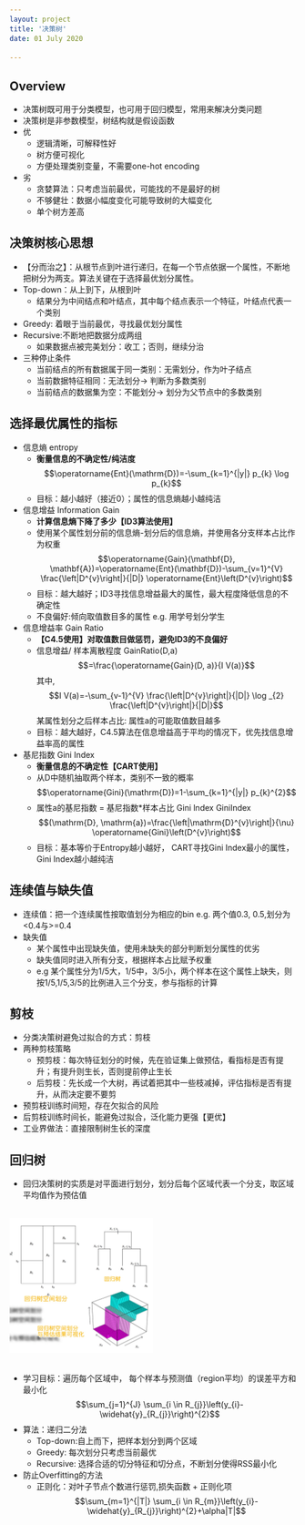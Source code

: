 ```yaml
---
layout: project
title: '决策树'
date: 01 July 2020

---
```

## Overview
- 决策树既可用于分类模型，也可用于回归模型，常用来解决分类问题
- 决策树是非参数模型，树结构就是假设函数
- 优
  - 逻辑清晰，可解释性好
  - 树方便可视化
  - 方便处理类别变量，不需要one-hot encoding
- 劣
  - 贪婪算法：只考虑当前最优，可能找的不是最好的树
  - 不够健壮：数据小幅度变化可能导致树的大幅变化
  - 单个树方差高

## 决策树核心思想
- 【分而治之】：从根节点到叶进行递归，在每一个节点依据一个属性，不断地把树分为两支。算法关键在于选择最优划分属性。
- Top-down：从上到下，从根到叶
  - 结果分为中间结点和叶结点，其中每个结点表示一个特征，叶结点代表一个类别
- Greedy: 着眼于当前最优，寻找最优划分属性
- Recursive:不断地把数据分成两组
  - 如果数据点被完美划分：收工；否则，继续分治
- 三种停止条件
  - 当前结点的所有数据属于同一类别：无需划分，作为叶子结点
  - 当前数据特征相同：无法划分-> 判断为多数类别
  - 当前结点的数据集为空：不能划分-> 划分为父节点中的多数类别

## 选择最优属性的指标
- 信息熵 entropy
  - **衡量信息的不确定性/纯洁度**  $$\operatorname{Ent}(\mathrm{D})=-\sum_{k=1}^{|y|} p_{k} \log p_{k}$$
  - 目标：越小越好（接近0）；属性的信息熵越小越纯洁
- 信息增益 Information Gain
  - **计算信息熵下降了多少【ID3算法使用】**
  - 使用某个属性划分前的信息熵-划分后的信息熵，并使用各分支样本占比作为权重 
$$\operatorname{Gain}(\mathbf{D}, \mathbf{A})=\operatorname{Ent}(\mathbf{D})-\sum_{v=1}^{V} \frac{\left|D^{v}\right|}{|D|} \operatorname{Ent}\left(D^{v}\right)$$
  - 目标：越大越好；ID3寻找信息增益最大的属性，最大程度降低信息的不确定性
  - 不良偏好:倾向取值数目多的属性 e.g. 用学号划分学生
- 信息增益率 Gain Ratio
  - **【C4.5使用】对取值数目做惩罚，避免ID3的不良偏好**
  - 信息增益/ 样本离散程度 
  GainRatio(D,a) $$=\frac{\operatorname{Gain}(D, a)}{I V(a)}$$
  其中, $$I V(a)=-\sum_{v-1}^{V} \frac{\left|D^{v}\right|}{|D|} \log _{2} \frac{\left|D^{v}\right|}{|D|}$$
  某属性划分之后样本占比: 属性a的可能取值数目越多
  - 目标：越大越好，C4.5算法在信息增益高于平均的情况下，优先找信息增益率高的属性
- 基尼指数 Gini Index
  - **衡量信息的不确定性【CART使用】**
  - 从D中随机抽取两个样本，类别不一致的概率 
  $$\operatorname{Gini}(\mathrm{D})=1-\sum_{k=1}^{|y|} p_{k}^{2}$$
  - 属性a的基尼指数  = 基尼指数*样本占比 Gini lndex 
  GiniIndex $$(\mathrm{D}, \mathrm{a})=\frac{\left|\mathrm{D}^{v}\right|}{\nu} \operatorname{Gini}\left(D^{v}\right)$$
  - 目标：基本等价于Entropy越小越好， CART寻找Gini Index最小的属性，Gini Index越小越纯洁

## 连续值与缺失值
- 连续值：把一个连续属性按取值划分为相应的bin  e.g. 两个值0.3, 0.5,划分为<0.4与>=0.4
- 缺失值
  - 某个属性中出现缺失值，使用未缺失的部分判断划分属性的优劣
  - 缺失值同时进入所有分支，根据样本占比赋予权重
  - e.g 某个属性分为1/5大，1/5中，3/5小，两个样本在这个属性上缺失，则按1/5,1/5,3/5的比例进入三个分支，参与指标的计算

## 剪枝
- 分类决策树避免过拟合的方式：剪枝
- 两种剪枝策略
  - 预剪枝：每次特征划分的时候，先在验证集上做预估，看指标是否有提升；有提升则生长，否则提前停止生长
  - 后剪枝：先长成一个大树，再试着把其中一些枝减掉，评估指标是否有提升，从而决定要不要剪
- 预剪枝训练时间短，存在欠拟合的风险
- 后剪枝训练时间长，能避免过拟合，泛化能力更强【更优】
- 工业界做法：直接限制树生长的深度

## 回归树
- 回归决策树的实质是对平面进行划分，划分后每个区域代表一个分支，取区域平均值作为预估值
<br>
<img src="/assets/img/knowledge/Decision_tree/tree1.jpg" width="50%" />
<br><br>

- 学习目标：遍历每个区域中， 每个样本与预测值（region平均）的误差平方和最小化
$$\sum_{j=1}^{J} \sum_{i \in R_{j}}\left(y_{i}-\widehat{y}_{R_{j}}\right)^{2}$$
- 算法：递归二分法
  - Top-down:自上而下，把样本划分到两个区域
  - Greedy: 每次划分只考虑当前最优
  - Recursive: 选择合适的切分特征和切分点，不断划分使得RSS最小化
- 防止Overfitting的方法
  - 正则化：对叶子节点个数进行惩罚,损失函数 + 正则化项
 $$\sum_{m=1}^{|T|} \sum_{i \in R_{m}}\left(y_{i}-\widehat{y}_{R_{j}}\right)^{2}+\alpha|T|$$
